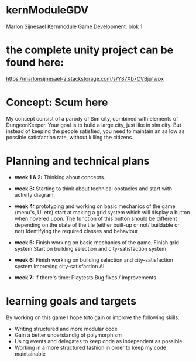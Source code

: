 # kernModuleGDV
  Marlon Sijnesael
  Kernmodule Game Development: blok 1
# the complete unity project can be found here: 
https://marlonsijnesael-2.stackstorage.com/s/Y87Xb7OVBju1wpx
# Concept: Scum here
  My concept consist of a parody of Sim city, combined with elements of DungeonKeeper. Your goal is to build a large city, just like in sim   city. But instead of keeping the people satisfied, you need to maintain an as low as possible satisfaction rate, without killing the  citizens.

# Planning and technical plans

* **week 1 & 2:**
Thinking about concepts.
* **week 3:**
Starting to think about technical obstacles and start with activity diagram.
* **week 4:**
prototyping and working on basic mechanics of the game (menu's, UI etc)
start at making a grid system which will display a button when hovered upon. The function of this button should be different depending on the state of the tile (either built-up or not/ buildable or not)
Identifying the required classes and behaviour

* **week 5:**
 Finish working on basic mechanics of the game.
 Finish grid system
 Start on building selection and city-satisfaction system
 
 * **week 6:** 
 Finish working on building selection and city-satisfaction system
 Improving city-satisfaction AI
 
 * **week 7:**
  if there's time: Playtests
  Bug fixes / improvements
 
# learning goals and targets
By working on this game I hope toto gain or improve the following skills:
* Writing structured and more modular code
* Gain a better understandig of polymorphism
* Using events and delegates to keep code as independent as possible
* Working in a more structured fashion in order to keep my code maintainable

